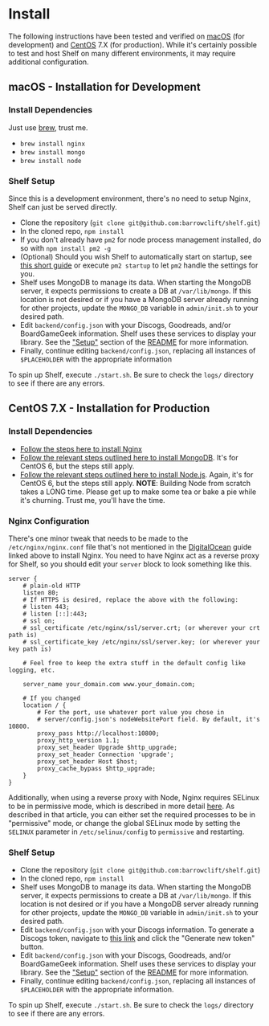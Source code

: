 # Install

The following instructions have been tested and verified on [macOS](https://www.apple.com/macos) (for development) and [CentOS](https://www.centos.org) 7.X (for production). While it's certainly possible to test and host Shelf on many different environments, it may require additional configuration.

## macOS - Installation for Development

### Install Dependencies

Just use [brew](https://brew.sh), trust me.

* `brew install nginx`
* `brew install mongo`
* `brew install node`

### Shelf Setup

Since this is a development environment, there's no need to setup Nginx, Shelf can just be served directly.

* Clone the repository (`git clone git@github.com:barrowclift/shelf.git`)
* In the cloned repo, `npm install`
* If you don't already have `pm2` for node process management installed, do so with `npm install pm2 -g`
* (Optional) Should you wish Shelf to automatically start on startup, see [this short guide](http://pm2.keymetrics.io/docs/usage/startup/) or execute `pm2 startup` to let `pm2` handle the settings for you.
* Shelf uses MongoDB to manage its data. When starting the MongoDB server, it expects permissions to create a DB at `/var/lib/mongo`. If this location is not desired or if you have a MongoDB server already running for other projects, update the `MONGO_DB` variable in `admin/init.sh` to your desired path.
* Edit `backend/config.json` with your Discogs, Goodreads, and/or BoardGameGeek information. Shelf uses these services to display your library. See the ["Setup"](https://github.com/barrowclift/shelf/blob/master/README.md#setup) section of the [README](https://github.com/barrowclift/shelf/blob/master/README.md) for more information.
* Finally, continue editing `backend/config.json`, replacing all instances of `$PLACEHOLDER` with the appropriate information

To spin up Shelf, execute `./start.sh`. Be sure to check the `logs/` directory to see if there are any errors.

## CentOS 7.X - Installation for Production

### Install Dependencies

* [Follow the steps here to install Nginx](https://www.digitalocean.com/community/tutorials/how-to-install-nginx-on-centos-7)
* [Follow the relevant steps outlined here to install MongoDB](https://www.liquidweb.com/kb/how-to-install-mongodb-on-centos-6/). It's for CentOS 6, but the steps still apply.
* [Follow the relevant steps outlined here to install Node.js](https://www.digitalocean.com/community/tutorials/how-to-install-and-run-a-node-js-app-on-centos-6-4-64bit). Again, it's for CentOS 6, but the steps still apply. __NOTE__: Building Node from scratch takes a LONG time. Please get up to make some tea or bake a pie while it's churning. Trust me, you'll have the time.

### Nginx Configuration

There's one minor tweak that needs to be made to the `/etc/nginx/nginx.conf` file that's not mentioned in the [DigitalOcean](https://www.digitalocean.com) guide linked above to install Nginx. You need to have Nginx act as a reverse proxy for Shelf, so you should edit your `server` block to look something like this.

```
server {
    # plain-old HTTP
    listen 80;
    # If HTTPS is desired, replace the above with the following:
    # listen 443;
    # listen [::]:443;
    # ssl on;
    # ssl_certificate /etc/nginx/ssl/server.crt; (or wherever your crt path is)
    # ssl_certificate_key /etc/nginx/ssl/server.key; (or wherever your key path is)

    # Feel free to keep the extra stuff in the default config like logging, etc.

    server_name your_domain.com www.your_domain.com;

    # If you changed
    location / {
        # For the port, use whatever port value you chose in
        # server/config.json's nodeWebsitePort field. By default, it's 10800.
        proxy_pass http://localhost:10800;
        proxy_http_version 1.1;
        proxy_set_header Upgrade $http_upgrade;
        proxy_set_header Connection 'upgrade';
        proxy_set_header Host $host;
        proxy_cache_bypass $http_upgrade;
    }
}
```

Additionally, when using a reverse proxy with Node, Nginx requires SELinux to be in permissive mode, which is described in more detail [here](https://wiki.gentoo.org/wiki/SELinux/Tutorials/Permissive_versus_enforcing). As described in that article, you can either set the required processes to be in "permissive" mode, or change the global SELinux mode by setting the `SELINUX` parameter in `/etc/selinux/config` to `permissive` and restarting.

### Shelf Setup

* Clone the repository (`git clone git@github.com:barrowclift/shelf.git`)
* In the cloned repo, `npm install`
* Shelf uses MongoDB to manage its data. When starting the MongoDB server, it expects permissions to create a DB at `/var/lib/mongo`. If this location is not desired or if you have a MongoDB server already running for other projects, update the `MONGO_DB` variable in `admin/init.sh` to your desired path.
* Edit `backend/config.json` with your Discogs information. To generate a Discogs token, navigate to [this link](https://www.discogs.com/settings/developers) and click the "Generate new token" button.
* Edit `backend/config.json` with your Discogs, Goodreads, and/or BoardGameGeek information. Shelf uses these services to display your library. See the ["Setup"](https://github.com/barrowclift/shelf/blob/master/README.md#setup) section of the [README](https://github.com/barrowclift/shelf/blob/master/README.md) for more information.
* Finally, continue editing `backend/config.json`, replacing all instances of `$PLACEHOLDER` with the appropriate information.

To spin up Shelf, execute `./start.sh`. Be sure to check the `logs/` directory to see if there are any errors.